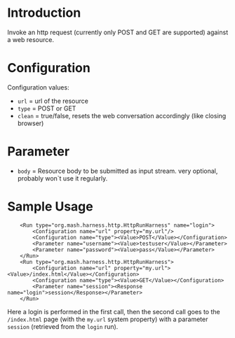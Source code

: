 # Introduction #

Invoke an http request (currently only POST and GET are supported) against a web resource.

# Configuration #
Configuration values:
  * `url` = url of the resource
  * `type` = POST or GET
  * `clean` = true/false, resets the web conversation accordingly (like closing browser)

# Parameter #
  * `body` = Resource body to be submitted as input stream.  very optional, probably won`t use it regularly.

# Sample Usage #
```
    <Run type="org.mash.harness.http.HttpRunHarness" name="login">
        <Configuration name="url" property="my.url"/>
        <Configuration name="type"><Value>POST</Value></Configuration>
        <Parameter name="username"><Value>testuser</Value></Parameter>
        <Parameter name="password"><Value>pass</Value></Parameter>
    </Run>
    <Run type="org.mash.harness.http.HttpRunHarness">
        <Configuration name="url" property="my.url"><Value>/index.html</Value></Configuration>
        <Configuration name="type"><Value>GET</Value></Configuration>
        <Parameter name="session"><Response name="login">session</Response></Parameter>
    </Run>
```

Here a login is performed in the first call, then the second call goes to the `/index.html` page (with the `my.url` 
system property) with a parameter `session` (retrieved from the `login` run).